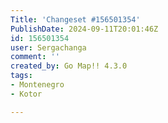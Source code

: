 ```yaml
---
Title: 'Changeset #156501354'
PublishDate: 2024-09-11T20:01:46Z
id: 156501354
user: Sergachanga
comment: ''
created_by: Go Map!! 4.3.0
tags:
- Montenegro
- Kotor

---
```

